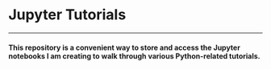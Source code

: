 # Jupyter Tutorials
---
#### This repository is a convenient way to store and access the Jupyter notebooks I am creating to walk through various Python-related tutorials.
